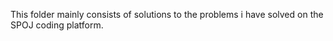 This folder mainly consists of solutions to the problems i have solved on the SPOJ coding platform.
